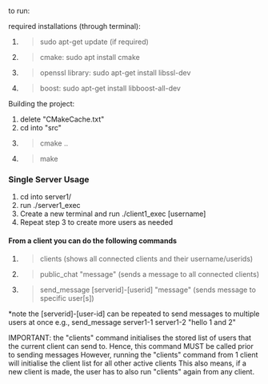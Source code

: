 to run:

required installations (through terminal):
1. > sudo apt-get update (if required)
2. > cmake: sudo apt install cmake
3. > openssl library: sudo apt-get install libssl-dev
4. > boost: sudo apt-get install libboost-all-dev


Building the project:

1. delete "CMakeCache.txt"
2. cd into "src"
3. > cmake ..
4. > make



### Single Server Usage
1. cd into server1/
2. run ./server1_exec
3. Create a new terminal and run ./client1_exec [username]
4. Repeat step 3 to create more users as needed


#### From a client you can do the following commands
1. > clients (shows all connected clients and their username/userids)
2. > public_chat "message"  (sends a message to all connected clients)
3. > send_message [serverid]-[userid] "message" (sends message to specific user[s])


*note the [serverid]-[user-id] can be repeated to send messages to multiple users at once
e.g., send_message server1-1 server1-2 "hello 1 and 2"

IMPORTANT:
the "clients" command initialises the stored list of users that the current client can send to.
Hence, this command MUST be called prior to sending messages
However, running the "clients" command from 1 client will initialise the client list for all other active clients
This also means, if a new client is made, the user has to also run "clients" again from any client.




